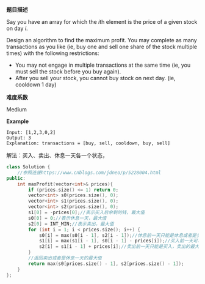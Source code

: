 **题目描述**   

Say you have an array for which the *i*th element is the price of a given stock on day *i*.

Design an algorithm to find the maximum profit. You may complete as many transactions as you like (ie, buy one and sell one share of the stock multiple times) with the following restrictions:

- You may not engage in multiple transactions at the same time (ie, you must sell the stock before you buy again).
- After you sell your stock, you cannot buy stock on next day. (ie, cooldown 1 day)

**难度系数**    

 Medium 

**Example**

```
Input: [1,2,3,0,2]
Output: 3 
Explanation: transactions = [buy, sell, cooldown, buy, sell]
```

解法：买入、卖出、休息一天各一个状态，

```c++
class Solution {
    //参照连接https://www.cnblogs.com/jdneo/p/5228004.html
public:
    int maxProfit(vector<int>& prices){
        if (prices.size() <= 1) return 0;
        vector<int> s0(prices.size(), 0);
        vector<int> s1(prices.size(), 0);
        vector<int> s2(prices.size(), 0);
        s1[0] = -prices[0];//表示买入后余剩的钱，最大值
        s0[0] = 0;//表示休息一天，最大值
        s2[0] = INT_MIN;//表示卖出，最大值
        for (int i = 1; i < prices.size(); i++) {
            s0[i] = max(s0[i - 1], s2[i - 1]);//休息前一天只能是休息或者是卖出。休息的最大值是前一天是休息和前一天卖出比较
            s1[i] = max(s1[i - 1], s0[i - 1] - prices[i]);//买入前一天可以是买入或者是休息，操作于一支股票，不可以连续买入。买入的最大值是前一天买入和前一天休息今天买入比较
            s2[i] = s1[i - 1] + prices[i];//卖出前一天只能是买入，卖出的最大值是前一天买入后加上当前价格
        }
        //返回卖出或者是休息一天的最大值
        return max(s0[prices.size() - 1], s2[prices.size() - 1]);
    }
};
```